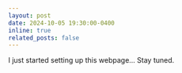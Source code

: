 ```yaml
---
layout: post
date: 2024-10-05 19:30:00-0400
inline: true
related_posts: false
---
```


I just started setting up this webpage... Stay tuned.